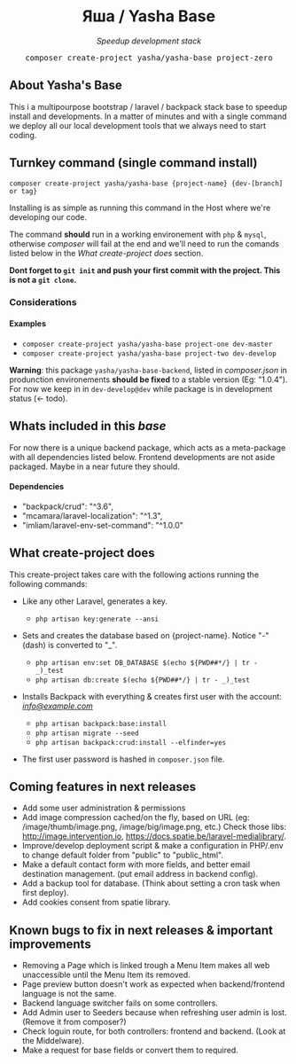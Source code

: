 <h1 align="center">
Яша / Yasha Base
</h1>

<p align="center">
    <i>Speedup development stack</i>
</p>

<pre align="center">
composer create-project yasha/yasha-base project-zero
</pre>

## About Yasha's Base

This i a multipourpose bootstrap / laravel / backpack stack base to speedup install and developments.
In a matter of minutes and with a single command we deploy all our local development tools that we always need to start coding. 

## Turnkey command (single command install)

`composer create-project yasha/yasha-base {project-name} {dev-[branch] or tag}`

Installing is as simple as running this command in the Host where we're developing our code.

The command __should__ run in a working environement with `php` & `mysql`, otherwise *composer* will fail at the end and we'll need to run the comands listed below in the *What create-project does* section.

__Dont forget to `git init` and push your first commit with the project. This is not a `git clone`.__

### Considerations

#### Examples

- `composer create-project yasha/yasha-base project-one dev-master`
- `composer create-project yasha/yasha-base project-two dev-develop`

__Warning__: this package `yasha/yasha-base-backend`, listed in *composer.json* in produnction environements __should be fixed__ to a stable version (Eg: "1.0.4"). For now we keep in in `dev-develop@dev` while package is in development status (<- todo).

## Whats included in this *base*

For now there is a unique backend package, which acts as a meta-package with all dependencies listed below. Frontend developments are not aside packaged. Maybe in a near future they should.

#### Dependencies

- "backpack/crud": "^3.6",
- "mcamara/laravel-localization": "^1.3",
- "imliam/laravel-env-set-command": "^1.0.0"

## What create-project does

This create-project takes care with the following actions running the following commands:

- Like any other Laravel, generates a key.
    - `php artisan key:generate --ansi`


- Sets and creates the database based on {project-name}. Notice "-" (dash) is converted to "_".
    - `php artisan env:set DB_DATABASE $(echo ${PWD##*/} | tr - _)_test`
    - `php artisan db:create $(echo ${PWD##*/} | tr - _)_test`


- Installs Backpack with everything & creates first user with the account: *info@example.com*
    - `php artisan backpack:base:install`
    - `php artisan migrate --seed`
    - `php artisan backpack:crud:install --elfinder=yes`

- The first user password is hashed in `composer.json` file.

## Coming features in next releases

- Add some user administration & permissions
- Add image compression cached/on the fly, based on URL (eg: /image/thumb/image.png, /image/big/image.png, etc.) Check those libs: http://image.intervention.io, https://docs.spatie.be/laravel-medialibrary/.
- Improve/develop deployment script & make a configuration in PHP/.env to change default folder from "public" to "public_html". 
- Make a default contact form with more fields, and better email destination management. (put email address in backend config).
- Add a backup tool for database. (Think about setting a cron task when first deploy).
- Add cookies consent from spatie library.

## Known bugs to fix in next releases & important improvements

- Removing a Page which is linked trough a Menu Item makes all web unaccessible until the Menu Item its removed.
- Page preview button doesn't work as expected when backend/frontend language is not the same.
- Backend language switcher fails on some controllers.
- Add Admin user to Seeders because when refreshing user admin is lost. (Remove it from composer?)
- Check loguin route, for both controllers: frontend and backend. (Look at the Middelware).
- Make a request for base fields or convert them to required.
